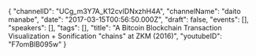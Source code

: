 {
    "channelID": "UCg_m3Y7A_K12cvIDNxzhH4A",
    "channelName": "daito manabe",
    "date": "2017-03-15T00:56:50.000Z",
    "draft": false,
    "events": [],
    "speakers": [],
    "tags": [],
    "title": "A Bitcoin Blockchain Transaction Visualization + Sonification \"chains\" at ZKM (2016)",
    "youtubeID": "F7omBlB095w"
}